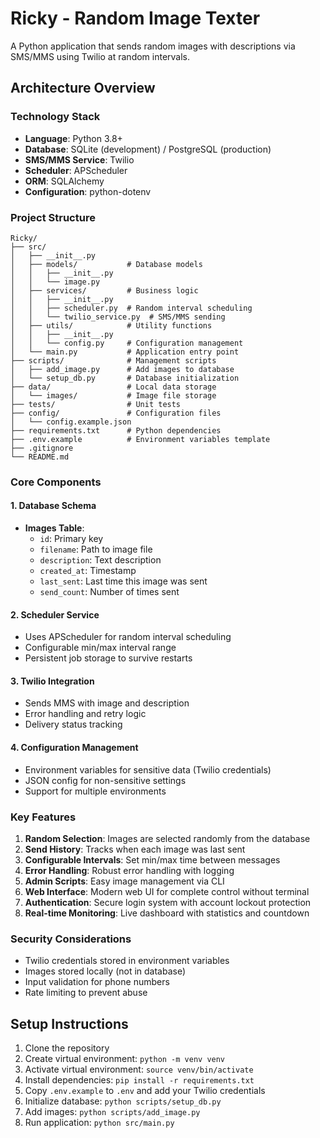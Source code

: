 # Ricky - Random Image Texter

A Python application that sends random images with descriptions via SMS/MMS using Twilio at random intervals.

## Architecture Overview

### Technology Stack
- **Language**: Python 3.8+
- **Database**: SQLite (development) / PostgreSQL (production)
- **SMS/MMS Service**: Twilio
- **Scheduler**: APScheduler
- **ORM**: SQLAlchemy
- **Configuration**: python-dotenv

### Project Structure
```
Ricky/
├── src/
│   ├── __init__.py
│   ├── models/           # Database models
│   │   ├── __init__.py
│   │   └── image.py
│   ├── services/         # Business logic
│   │   ├── __init__.py
│   │   ├── scheduler.py  # Random interval scheduling
│   │   └── twilio_service.py  # SMS/MMS sending
│   ├── utils/            # Utility functions
│   │   ├── __init__.py
│   │   └── config.py     # Configuration management
│   └── main.py           # Application entry point
├── scripts/              # Management scripts
│   ├── add_image.py      # Add images to database
│   └── setup_db.py       # Database initialization
├── data/                 # Local data storage
│   └── images/           # Image file storage
├── tests/                # Unit tests
├── config/               # Configuration files
│   └── config.example.json
├── requirements.txt      # Python dependencies
├── .env.example          # Environment variables template
├── .gitignore
└── README.md

```

### Core Components

#### 1. Database Schema
- **Images Table**:
  - `id`: Primary key
  - `filename`: Path to image file
  - `description`: Text description
  - `created_at`: Timestamp
  - `last_sent`: Last time this image was sent
  - `send_count`: Number of times sent

#### 2. Scheduler Service
- Uses APScheduler for random interval scheduling
- Configurable min/max interval range
- Persistent job storage to survive restarts

#### 3. Twilio Integration
- Sends MMS with image and description
- Error handling and retry logic
- Delivery status tracking

#### 4. Configuration Management
- Environment variables for sensitive data (Twilio credentials)
- JSON config for non-sensitive settings
- Support for multiple environments

### Key Features
1. **Random Selection**: Images are selected randomly from the database
2. **Send History**: Tracks when each image was last sent
3. **Configurable Intervals**: Set min/max time between messages
4. **Error Handling**: Robust error handling with logging
5. **Admin Scripts**: Easy image management via CLI
6. **Web Interface**: Modern web UI for complete control without terminal
7. **Authentication**: Secure login system with account lockout protection
8. **Real-time Monitoring**: Live dashboard with statistics and countdown

### Security Considerations
- Twilio credentials stored in environment variables
- Images stored locally (not in database)
- Input validation for phone numbers
- Rate limiting to prevent abuse

## Setup Instructions

1. Clone the repository
2. Create virtual environment: `python -m venv venv`
3. Activate virtual environment: `source venv/bin/activate`
4. Install dependencies: `pip install -r requirements.txt`
5. Copy `.env.example` to `.env` and add your Twilio credentials
6. Initialize database: `python scripts/setup_db.py`
7. Add images: `python scripts/add_image.py`
8. Run application: `python src/main.py` 